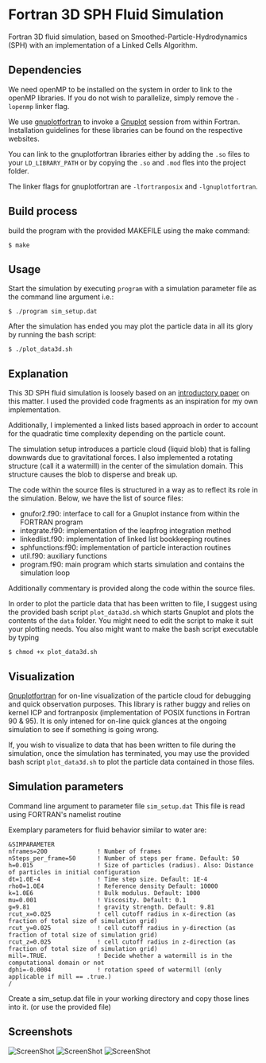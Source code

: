 # Fortran 3D SPH Fluid Simulation

Fortran 3D fluid simulation, based on Smoothed-Particle-Hydrodynamics (SPH) with an  implementation of a Linked Cells Algorithm.


## Dependencies

We need openMP to be installed on the system in order to link to the openMP libraries.
If you do not wish to parallelize, simply remove the `-lopenmp` linker flag.

We use [gnuplotfortran](http://gnuplotfortran.sourceforge.net/) to invoke a [Gnuplot](http://www.gnuplot.info/) session from within Fortran.
Installation guidelines for these libraries can be found on the respective websites.

You can link to the gnuplotfortran libraries either by adding the `.so` files to your `LD_LIBRARY_PATH` or by copying the  `.so` and  `.mod` fles into the project folder.

The linker flags for gnuplotfortran are `-lfortranposix` and `-lgnuplotfortran`.

## Build process


build the program with the provided MAKEFILE using the make command:

```
$ make
```


## Usage

Start the simulation by executing `program` with a simulation parameter file as the command line argument
i.e.:
```
$ ./program sim_setup.dat
```

After the simulation has ended you may plot the particle data in all its glory by running the bash script:
```
$ ./plot_data3d.sh
```

## Explanation

This 3D SPH fluid simulation is loosely based on an [introductory paper](http://www.cs.cornell.edu/~bindel/class/cs5220-f11/code/sph.pdf) on this matter. I used the provided code fragments as an inspiration for my own implementation.

Additionally, I implemented a linked lists based approach in order to account for the quadratic time complexity depending on the particle count.

The simulation setup introduces a particle cloud (liquid blob) that is falling downwards due to gravitational forces. I also implemented a rotating structure (call it a watermill) in the center of the simulation domain. This structure causes the blob to disperse and break up.


The code within the source files is structured in a way as to reflect its role in the simulation.
Below, we have the list of source files:

- gnufor2.f90: interface to call for a Gnuplot instance from within the FORTRAN program
- integrate.f90: implementation of the leapfrog integration method
- linkedlist.f90: implementation of linked list bookkeeping routines
- sphfunctions:f90: implementation of particle interaction routines
- util.f90: auxiliary functions
- program.f90: main program which starts simulation and contains the simulation loop

Additionally commentary is provided along the code within the source files.

In order to plot the particle data that has been written to file, I suggest using the provided bash script `plot_data3d.sh` which starts Gnuplot and plots the contents of the `data` folder. You might need to edit the script to make it suit your plotting needs. You also might want to make the bash script executable by typing

```
$ chmod +x plot_data3d.sh
```



## Visualization

[Gnuplotfortran](http://gnuplotfortran.sourceforge.net/) for on-line visualization of the particle cloud for debugging and quick observation purposes. This library is rather buggy and relies on kernel ICP and fortranposix (implementation of POSIX functions in Fortran 90 & 95). It is only intened for on-line quick glances at the ongoing simulation to see if something is going wrong.

If, you wish to visualize to data that has been written to file during the simulation, once the simulation has terminated, you may use the provided bash script `plot_data3d.sh` to plot the particle data contained in those files.


## Simulation parameters

Command line argument to parameter file `sim_setup.dat`
This file is read using FORTRAN's namelist routine

Exemplary parameters for fluid behavior similar to water are:
```
&SIMPARAMETER
nframes=200              ! Number of frames
nSteps_per_frame=50      ! Number of steps per frame. Default: 50
h=0.015                  ! Size of particles (radius). Also: Distance of particles in initial configuration
dt=1.0E-4                ! Time step size. Default: 1E-4
rho0=1.0E4               ! Reference density Default: 10000
k=1.0E6                  ! Bulk modulus. Default: 1000
mu=0.001                 ! Viscosity. Default: 0.1
g=9.81                   ! gravity strength. Default: 9.81
rcut_x=0.025             ! cell cutoff radius in x-direction (as fraction of total size of simulation grid)
rcut_y=0.025             ! cell cutoff radius in y-direction (as fraction of total size of simulation grid)
rcut_z=0.025             ! cell cutoff radius in z-direction (as fraction of total size of simulation grid)
mill=.TRUE.              ! Decide whether a watermill is in the computational domain or not
dphi=-0.0004             ! rotation speed of watermill (only applicable if mill == .true.)
/

```
Create a sim_setup.dat file in your working directory and copy those lines into it.
(or use the provided file)

## Screenshots

![ScreenShot](https://raw.github.com/jzuern/sph-fluidsim-fortran/master/data/images/1.jpg)
![ScreenShot](https://raw.github.com/jzuern/sph-fluidsim-fortran/master/data/images/2.jpg)
![ScreenShot](https://raw.github.com/jzuern/sph-fluidsim-fortran/master/data/images/3.jpg)
